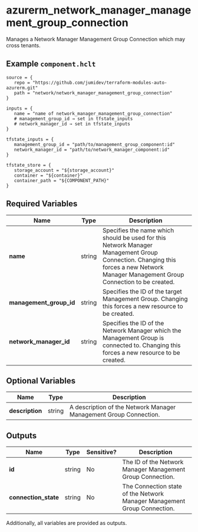 # azurerm_network_manager_management_group_connection

Manages a Network Manager Management Group Connection which may cross tenants.

## Example `component.hclt`

```hcl
source = {
   repo = "https://github.com/jumidev/terraform-modules-auto-azurerm.git"   
   path = "network/network_manager_management_group_connection"   
}

inputs = {
   name = "name of network_manager_management_group_connection"   
   # management_group_id → set in tfstate_inputs
   # network_manager_id → set in tfstate_inputs
}

tfstate_inputs = {
   management_group_id = "path/to/management_group_component:id"   
   network_manager_id = "path/to/network_manager_component:id"   
}

tfstate_store = {
   storage_account = "${storage_account}"   
   container = "${container}"   
   container_path = "${COMPONENT_PATH}"   
}

```

## Required Variables

| Name | Type |  Description |
| ---- | --------- |  ----------- |
| **name** | string |  Specifies the name which should be used for this Network Manager Management Group Connection. Changing this forces a new Network Manager Management Group Connection to be created. | 
| **management_group_id** | string |  Specifies the ID of the target Management Group. Changing this forces a new resource to be created. | 
| **network_manager_id** | string |  Specifies the ID of the Network Manager which the Management Group is connected to. Changing this forces a new resource to be created. | 

## Optional Variables

| Name | Type |  Description |
| ---- | --------- |  ----------- |
| **description** | string |  A description of the Network Manager Management Group Connection. | 



## Outputs

| Name | Type | Sensitive? | Description |
| ---- | ---- | --------- | --------- |
| **id** | string | No  | The ID of the Network Manager Management Group Connection. | 
| **connection_state** | string | No  | The Connection state of the Network Manager Management Group Connection. | 

Additionally, all variables are provided as outputs.
